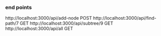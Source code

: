 ### end points

http://localhost:3000/api/add-node POST
http://localhost:3000/api/find-path/7 GET
http://localhost:3000/api/subtree/9 GET
http://localhost:3000/api/all GET